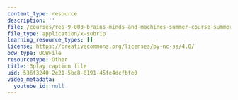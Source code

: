 ```yaml
---
content_type: resource
description: ''
file: /courses/res-9-003-brains-minds-and-machines-summer-course-summer-2015/536f32402e215bc8819145fe4dcfbfe0_NFFX81o9yRA.vtt
file_type: application/x-subrip
learning_resource_types: []
license: https://creativecommons.org/licenses/by-nc-sa/4.0/
ocw_type: OCWFile
resourcetype: Other
title: 3play caption file
uid: 536f3240-2e21-5bc8-8191-45fe4dcfbfe0
video_metadata:
  youtube_id: null
---
```

